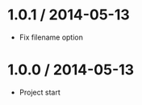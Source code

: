 1.0.1 / 2014-05-13
==================

  * Fix filename option

1.0.0 / 2014-05-13
==================

  * Project start

